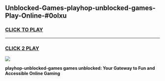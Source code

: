 
## Unblocked-Games-playhop-unblocked-games-Play-Online-#0olxu
<h3>
<a href="https://premium.freeplayer.one?title=playhop-unblocked-games&ref=24F">CLICK TO PLAY</a></h3>
<hr>

<h3>
<a href="https://premium.freeplayer.one?title=playhop-unblocked-games&ref=24F">CLICK 2 PLAY</a>
  
</h3>

<a href="https://premium.freeplayer.one?title=playhop-unblocked-games&ref=24F/"><img src="https://clearcache.store/games.png"></a>


**playhop-unblocked-games games unblocked: Your Gateway to Fun and Accessible Online Gaming**
